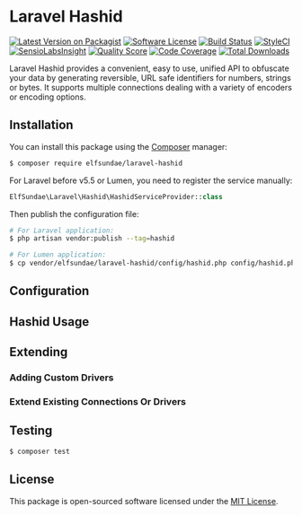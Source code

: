 # Laravel Hashid

[![Latest Version on Packagist](https://img.shields.io/packagist/v/elfsundae/laravel-hashid.svg?style=flat-square)](https://packagist.org/packages/elfsundae/laravel-hashid)
[![Software License](https://img.shields.io/badge/license-MIT-brightgreen.svg?style=flat-square)](LICENSE.md)
[![Build Status](https://img.shields.io/travis/ElfSundae/laravel-hashid/master.svg?style=flat-square)](https://travis-ci.org/ElfSundae/laravel-hashid)
[![StyleCI](https://styleci.io/repos/106044131/shield)](https://styleci.io/repos/106044131)
[![SensioLabsInsight](https://img.shields.io/sensiolabs/i/8373554a-0842-488a-818a-b90badef6a58.svg?style=flat-square)](https://insight.sensiolabs.com/projects/8373554a-0842-488a-818a-b90badef6a58)
[![Quality Score](https://img.shields.io/scrutinizer/g/ElfSundae/laravel-hashid.svg?style=flat-square)](https://scrutinizer-ci.com/g/ElfSundae/laravel-hashid)
[![Code Coverage](https://img.shields.io/scrutinizer/coverage/g/ElfSundae/laravel-hashid/master.svg?style=flat-square)](https://scrutinizer-ci.com/g/ElfSundae/laravel-hashid/?branch=master)
[![Total Downloads](https://img.shields.io/packagist/dt/elfsundae/laravel-hashid.svg?style=flat-square)](https://packagist.org/packages/elfsundae/laravel-hashid)

Laravel Hashid provides a convenient, easy to use, unified API to obfuscate your data by generating reversible, URL safe identifiers for numbers, strings or bytes. It supports multiple connections dealing with a variety of encoders or encoding options.

## Installation

You can install this package using the [Composer](https://getcomposer.org) manager:

```sh
$ composer require elfsundae/laravel-hashid
```

For Laravel before v5.5 or Lumen, you need to register the service manually:

```php
ElfSundae\Laravel\Hashid\HashidServiceProvider::class
```

Then publish the configuration file:

```sh
# For Laravel application:
$ php artisan vendor:publish --tag=hashid

# For Lumen application:
$ cp vendor/elfsundae/laravel-hashid/config/hashid.php config/hashid.php
```

## Configuration

## Hashid Usage

## Extending

### Adding Custom Drivers

### Extend Existing Connections Or Drivers

## Testing

```sh
$ composer test
```

## License

This package is open-sourced software licensed under the [MIT License](LICENSE.md).
